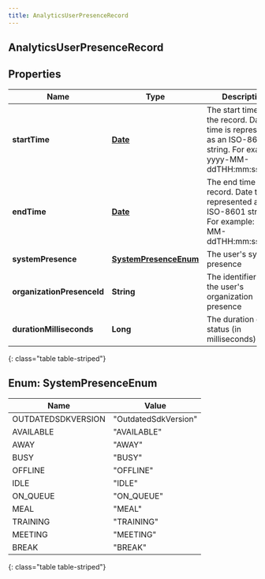 ```yaml
---
title: AnalyticsUserPresenceRecord
---
```

## AnalyticsUserPresenceRecord


## Properties

| Name | Type | Description | Notes |
| ------------ | ------------- | ------------- | ------------- |
| **startTime** | [**Date**](Date.html) | The start time of the record. Date time is represented as an ISO-8601 string. For example: yyyy-MM-ddTHH:mm:ss.SSSZ |  [optional] |
| **endTime** | [**Date**](Date.html) | The end time of the record. Date time is represented as an ISO-8601 string. For example: yyyy-MM-ddTHH:mm:ss.SSSZ |  [optional] |
| **systemPresence** | [**SystemPresenceEnum**](#SystemPresenceEnum) | The user&#39;s system presence |  [optional] |
| **organizationPresenceId** | **String** | The identifier for the user&#39;s organization presence |  [optional] |
| **durationMilliseconds** | **Long** | The duration of the status (in milliseconds) |  [optional] |
{: class="table table-striped"}


<a name="SystemPresenceEnum"></a>

## Enum: SystemPresenceEnum

| Name | Value |
| ---- | ----- |
| OUTDATEDSDKVERSION | &quot;OutdatedSdkVersion&quot; |
| AVAILABLE | &quot;AVAILABLE&quot; |
| AWAY | &quot;AWAY&quot; |
| BUSY | &quot;BUSY&quot; |
| OFFLINE | &quot;OFFLINE&quot; |
| IDLE | &quot;IDLE&quot; |
| ON_QUEUE | &quot;ON_QUEUE&quot; |
| MEAL | &quot;MEAL&quot; |
| TRAINING | &quot;TRAINING&quot; |
| MEETING | &quot;MEETING&quot; |
| BREAK | &quot;BREAK&quot; |
{: class="table table-striped"}



